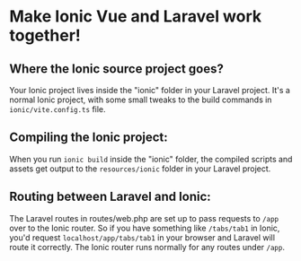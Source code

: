 # Make Ionic Vue and Laravel work together!
## Where the Ionic source project goes? 
Your Ionic project lives inside the "ionic" folder in your Laravel project. It's a normal Ionic project, with some small tweaks to the build commands in `ionic/vite.config.ts` file.

## Compiling the Ionic project:
When you run `ionic build` inside the "ionic" folder, the compiled scripts and assets get output to the `resources/ionic` folder in your Laravel project. 

## Routing between Laravel and Ionic:
The Laravel routes in routes/web.php are set up to pass requests to `/app` over to the Ionic router. So if you have something like `/tabs/tab1` in Ionic, you'd request `localhost/app/tabs/tab1` in your browser and Laravel will route it correctly. The Ionic router runs normally for any routes under `/app`.
